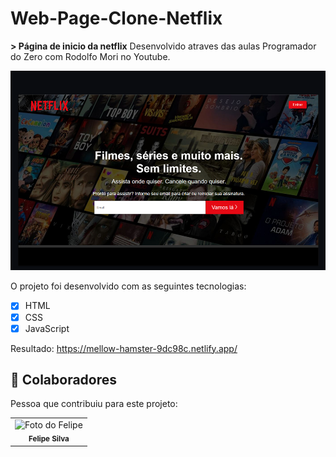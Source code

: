 # Web-Page-Clone-Netflix
<b>> Página de inicio da netflix</b>
Desenvolvido atraves das aulas  Programador do Zero com Rodolfo Mori no Youtube.

<img src="./assets/netflix.png" alt="Netflix">


O projeto foi desenvolvido com as seguintes tecnologias:

- [x] HTML
- [x] CSS
- [x] JavaScript

Resultado: https://mellow-hamster-9dc98c.netlify.app/


## 🤝 Colaboradores

Pessoa que contribuiu para este projeto:

<table>
  <tr>
    <td align="center">
        <img src="./felipe" width="100px;" alt="Foto do Felipe"/><br>
        <sub>
          <b> Felipe Silva </b>
        </sub>
      </a>
    </td>
   </tr>
</table>
